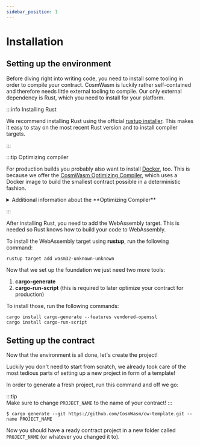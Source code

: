 ```yaml
---
sidebar_position: 1
---
```


# Installation

## Setting up the environment

Before diving right into writing code, you need to install some tooling in order to compile your contract.
CosmWasm is luckily rather self-contained and therefore needs little external tooling to compile.
Our only external dependency is Rust, which you need to install for your platform.

:::info Installing Rust

We recommend installing Rust using the official [rustup installer]. This makes it easy to stay on
the most recent Rust version and to install compiler targets.

:::

:::tip Optimizing compiler

For production builds you probably also want to install [Docker], too.
This is because we offer the [CosmWasm Optimizing Compiler], which uses
a Docker image to build the smallest contract possible in a deterministic fashion.

<details>
  <summary>Additional information about the **Optimizing Compiler**</summary>
  
  Please note that this image is intended for reproducible production builds.
  It is _not_ optimized for development or in general environments where you
  want to iterate quickly. The builder is optimizing for size, not compilation speed.
  If you want to slim down your contract for development, you can do so by
  tweaking your Cargo profile.
    
  ```toml
  [profile.dev]
  lto = "thin"
  strip = true
  ```
    
  If you want to build with native tools, you might miss out on determinism, but you can still build your
  contract into a small size like so:
    
  ```shell
  RUSTFLAGS="-C link-arg=-s" cargo build --release --lib --target=wasm32-unknown-unknown
  wasm-opt -Os --signext-lowering "target/wasm32-unknown-unknown/release/my-contract.wasm" -o "artifacts/my-contract.wasm"
  ```
    
  (Note: Replace `my-contract` with the name of your contract. You also need `wasm-opt` installed,
  which is part of the [binaryen] project.)  
</details>

:::

After installing Rust, you need to add the WebAssembly target.
This is needed so Rust knows how to build your code to WebAssembly.

To install the WebAssembly target using **rustup**, run the following command:

```shell
rustup target add wasm32-unknown-unknown
```

Now that we set up the foundation we just need two more tools:

1. **cargo-generate**
2. **cargo-run-script** (this is required to later optimize your contract for production)

To install those, run the following commands:

```shell
cargo install cargo-generate --features vendored-openssl
cargo install cargo-run-script
```

## Setting up the contract

Now that the environment is all done, let's create the project!

Luckily you don't need to start from scratch, we already took care of the most tedious parts of
setting up a new project in form of a template!

In order to generate a fresh project, run this command and off we go:

:::tip    
Make sure to change `PROJECT_NAME` to the name of your contract!
:::

```shell
$ cargo generate --git https://github.com/CosmWasm/cw-template.git --name PROJECT_NAME
```

Now you should have a ready contract project in a new folder called `PROJECT_NAME` (or whatever you changed it to).

[rustup installer]: https://rustup.rs
[Docker]: https://www.docker.com/
[CosmWasm Optimizing Compiler]: https://github.com/CosmWasm/optimizer
[binaryen]: https://github.com/WebAssembly/binaryen
